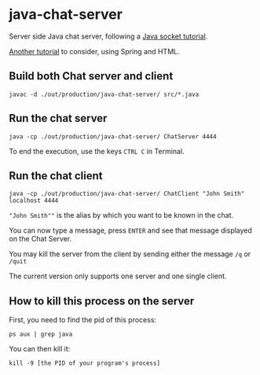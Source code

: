 # java-chat-server
Server side Java chat server, following a [Java socket tutorial](http://pirate.shu.edu/~wachsmut/Teaching/CSAS2214/Virtual/Lectures/chat-client-server.html).

[Another tutorial](https://www.callicoder.com/spring-boot-websocket-chat-example/) to consider, using Spring and HTML.

## Build both Chat server and client
```
javac -d ./out/production/java-chat-server/ src/*.java
```

## Run the chat server
```
java -cp ./out/production/java-chat-server/ ChatServer 4444
```

To end the execution, use the keys `CTRL C` in Terminal.

## Run the chat client
```
java -cp ./out/production/java-chat-server/ ChatClient "John Smith" localhost 4444
```

`"John Smith""` is the alias by which you want to be known in the chat.

You can now type a message, press `ENTER` and see that message displayed on the Chat Server.

You may kill the server from the client by sending either the message `/q` or `/quit`

The current version only supports one server and one single client.

## How to kill this process on the server
First, you need to find the pid of this process:
```
ps aux | grep java
```

You can then kill it:
```
kill -9 [the PID of your program's process]
```
